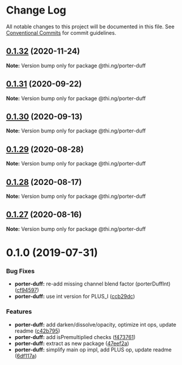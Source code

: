 # Change Log

All notable changes to this project will be documented in this file.
See [Conventional Commits](https://conventionalcommits.org) for commit guidelines.

## [0.1.32](https://github.com/thi-ng/umbrella/compare/@thi.ng/porter-duff@0.1.31...@thi.ng/porter-duff@0.1.32) (2020-11-24)

**Note:** Version bump only for package @thi.ng/porter-duff





## [0.1.31](https://github.com/thi-ng/umbrella/compare/@thi.ng/porter-duff@0.1.30...@thi.ng/porter-duff@0.1.31) (2020-09-22)

**Note:** Version bump only for package @thi.ng/porter-duff





## [0.1.30](https://github.com/thi-ng/umbrella/compare/@thi.ng/porter-duff@0.1.29...@thi.ng/porter-duff@0.1.30) (2020-09-13)

**Note:** Version bump only for package @thi.ng/porter-duff





## [0.1.29](https://github.com/thi-ng/umbrella/compare/@thi.ng/porter-duff@0.1.28...@thi.ng/porter-duff@0.1.29) (2020-08-28)

**Note:** Version bump only for package @thi.ng/porter-duff





## [0.1.28](https://github.com/thi-ng/umbrella/compare/@thi.ng/porter-duff@0.1.27...@thi.ng/porter-duff@0.1.28) (2020-08-17)

**Note:** Version bump only for package @thi.ng/porter-duff





## [0.1.27](https://github.com/thi-ng/umbrella/compare/@thi.ng/porter-duff@0.1.26...@thi.ng/porter-duff@0.1.27) (2020-08-16)

**Note:** Version bump only for package @thi.ng/porter-duff





# 0.1.0 (2019-07-31)

### Bug Fixes

* **porter-duff:** re-add missing channel blend factor (porterDuffInt) ([cf94597](https://github.com/thi-ng/umbrella/commit/cf94597))
* **porter-duff:** use int version for PLUS_I ([ccb29dc](https://github.com/thi-ng/umbrella/commit/ccb29dc))

### Features

* **porter-duff:** add darken/dissolve/opacity, optimize int ops, update readme ([c42b795](https://github.com/thi-ng/umbrella/commit/c42b795))
* **porter-duff:** add isPremultiplied checks ([f473761](https://github.com/thi-ng/umbrella/commit/f473761))
* **porter-duff:** extract as new package ([47eef2a](https://github.com/thi-ng/umbrella/commit/47eef2a))
* **porter-duff:** simplify main op impl, add PLUS op, update readme ([6df117a](https://github.com/thi-ng/umbrella/commit/6df117a))
